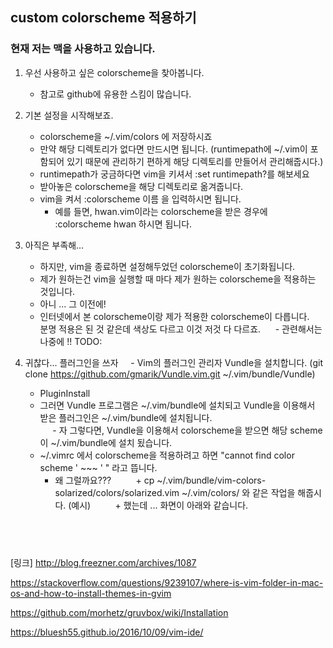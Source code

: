 ## custom colorscheme 적용하기


### 현재 저는 맥을 사용하고 있습니다.

1. 우선 사용하고 싶은 colorscheme을 찾아봅니다.
      - 참고로 github에 유용한 스킴이 많습니다.
2. 기본 설정을 시작해보죠.
      - colorscheme을 ~/.vim/colors 에 저장하시죠
      - 만약 해당 디렉토리가 없다면 만드시면 됩니다. (runtimepath에 ~/.vim이 포함되어 있기 때문에 관리하기 편하게 해당 디렉토리를 만들어서 관리해줍시다.)
      - runtimepath가 궁금하다면 vim을 키셔서 :set runtimepath?를 해보세요
      - 받아놓은 colorscheme을 해당 디렉토리로 옮겨줍니다.
      - vim을 켜서 :colorscheme 이름 을 입력하시면 됩니다.
           
           * 예를 들면, hwan.vim이라는 colorscheme을 받은 경우에 :colorscheme hwan 하시면 됩니다.
3. 아직은 부족해...
      - 하지만, vim을 종료하면 설정해두었던 colorscheme이 초기화됩니다.
      - 제가 원하는건 vim을 실행할 때 마다 제가 원하는 colorscheme을 적용하는 것입니다.
      - 아니 ... 그 이전에!
      - 인터넷에서 본 colorscheme이랑 제가 적용한 colorscheme이 다릅니다.
        
        분명 적용은 된 것 같은데 색상도 다르고 이것 저것 다 다르죠.
      - 관련해서는 나중에 !! TODO:
      
4. 귀찮다... 플러그인을 쓰자
      - Vim의 플러그인 관리자 Vundle을 설치합니다. (git clone https://github.com/gmarik/Vundle.vim.git ~/.vim/bundle/Vundle)
      - PluginInstall
      - 그러면 Vundle 프로그램은 ~/.vim/bundle에 설치되고 Vundle을 이용해서 받은 플러그인은  ~/.vim/bundle에 설치됩니다.       
      - 자 그렇다면, Vundle을 이용해서 colorscheme을 받으면 해당 scheme이 ~/.vim/bundle에 설치 됬습니다.
      - ~/.vimrc 에서 colorscheme을 적용하려고 하면 "cannot find color scheme ' ~~~ ' " 라고 뜹니다.
          
          + 왜 그럴까요???
          + cp ~/.vim/bundle/vim-colors-solarized/colors/solarized.vim ~/.vim/colors/ 와 같은 작업을 해줍시다. (예시)
          + 했는데 ... 화면이 아래와 같습니다.
          

    
---
[링크]
http://blog.freezner.com/archives/1087

https://stackoverflow.com/questions/9239107/where-is-vim-folder-in-mac-os-and-how-to-install-themes-in-gvim

https://github.com/morhetz/gruvbox/wiki/Installation

https://bluesh55.github.io/2016/10/09/vim-ide/
